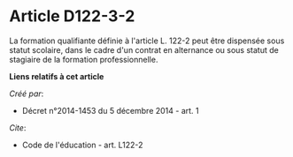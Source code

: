 # Article D122-3-2

La formation qualifiante définie à l'article L. 122-2 peut être dispensée sous statut scolaire, dans le cadre d'un contrat en
alternance ou sous statut de stagiaire de la formation professionnelle.

**Liens relatifs à cet article**

_Créé par_:

  - Décret n°2014-1453 du 5 décembre 2014 - art. 1

_Cite_:

  - Code de l'éducation - art. L122-2

